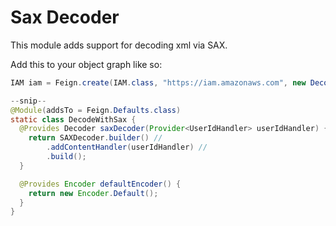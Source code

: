 Sax Decoder
===================

This module adds support for decoding xml via SAX.

Add this to your object graph like so:

```java
IAM iam = Feign.create(IAM.class, "https://iam.amazonaws.com", new DecodeWithSax());

--snip--
@Module(addsTo = Feign.Defaults.class)
static class DecodeWithSax {
  @Provides Decoder saxDecoder(Provider<UserIdHandler> userIdHandler) {
    return SAXDecoder.builder() //
        .addContentHandler(userIdHandler) //
        .build();
  }

  @Provides Encoder defaultEncoder() {
    return new Encoder.Default();
  }
}
```
